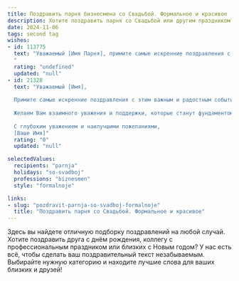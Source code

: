```yaml
---
title: Поздравить парня бизнесмена со Свадьбой. Формальное и красивое
description: Хотите поздравить парня со Свадьбой или другим праздником? Наш ИИ создаст незабываемое поздравление, а вы обязательно выделитесь среди других.  
date: 2024-11-06
tags: second tag
wishes:
- id: 113775
  text: "Уважаемый [Имя Парня], примите самые искренние поздравления с этим знаменательным событием – Вашей свадьбой! Желаем Вам и Вашей супруге крепкой любви, семейного благополучия,  взаимного уважения и  процветания во всех начинаниях. Пусть Ваш союз будет наполнен радостью, счастьем и  взаимной поддержкой.  Пусть Ваш бизнес процветает, а дом всегда будет полон уюта и тепла.  Горько!
  "
  rating: "undefined"
  updated: "null"
- id: 21328
  text: "Уважаемый [Имя],
  
  Примите самые искренние поздравления с этим важным и радостным событием — Вашей свадьбой! В этот день, когда два сердца объединяются в вечное согласие, мы с радостью делимся с Вами этой радостью. Пусть Ваш союз будет прочным, как самый надежный бизнес-контракт, и счастливым, как самые яркие мечты.
  
  Желаем Вам взаимного уважения и поддержки, которые станут фундаментом для дальнейшего успеха не только в личной жизни, но и в Вашем деловом пути. Пусть каждый день будет наполнен любовью, гармонией и новыми достижениями.
  
  С глубоким уважением и наилучшими пожеланиями,
  [Ваше Имя]"
  rating: "0"
  updated: "null"

selectedValues:
  recipients: "parnja"
  holidays: "so-svadboj"
  professions: "biznesmen"
  style: "formalnoje"

links:
- slug: "pozdravit-parnja-so-svadboj-formalnoje"
  title: "Поздравить парня со Свадьбой. Формальное и красивое"
---
```


Здесь вы найдете отличную подборку поздравлений на любой случай. 
Хотите поздравить друга с днём рождения, коллегу с профессиональным праздником или близких с Новым годом? У нас есть всё, чтобы сделать ваш поздравительный текст незабываемым. Выбирайте нужную категорию и находите лучшие слова для ваших близких и друзей!
